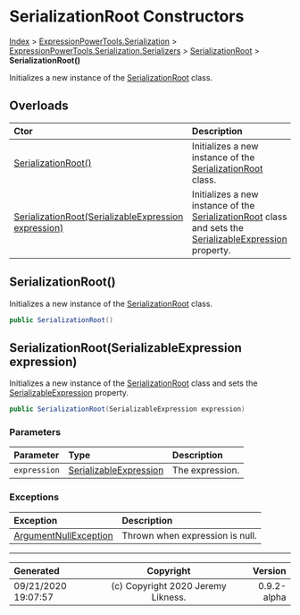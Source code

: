 ﻿# SerializationRoot Constructors

[Index](../index.md) > [ExpressionPowerTools.Serialization](ExpressionPowerTools.Serialization.a.md) > [ExpressionPowerTools.Serialization.Serializers](ExpressionPowerTools.Serialization.Serializers.n.md) > [SerializationRoot](ExpressionPowerTools.Serialization.Serializers.SerializationRoot.cs.md) > **SerializationRoot()**

Initializes a new instance of the [SerializationRoot](ExpressionPowerTools.Serialization.Serializers.SerializationRoot.cs.md) class.

## Overloads

| Ctor | Description |
| :-- | :-- |
| [SerializationRoot()](#serializationroot) | Initializes a new instance of the [SerializationRoot](ExpressionPowerTools.Serialization.Serializers.SerializationRoot.cs.md) class. |
| [SerializationRoot(SerializableExpression expression)](#serializationrootserializableexpression-expression) | Initializes a new instance of the [SerializationRoot](ExpressionPowerTools.Serialization.Serializers.SerializationRoot.cs.md) class and sets the [SerializableExpression](ExpressionPowerTools.Serialization.Serializers.SerializableExpression.cs.md) property. |

## SerializationRoot()

Initializes a new instance of the [SerializationRoot](ExpressionPowerTools.Serialization.Serializers.SerializationRoot.cs.md) class.

```csharp
public SerializationRoot()
```



## SerializationRoot(SerializableExpression expression)

Initializes a new instance of the [SerializationRoot](ExpressionPowerTools.Serialization.Serializers.SerializationRoot.cs.md) class and sets the [SerializableExpression](ExpressionPowerTools.Serialization.Serializers.SerializableExpression.cs.md) property.

```csharp
public SerializationRoot(SerializableExpression expression)
```

### Parameters

| Parameter | Type | Description |
| :-- | :-- | :-- |
| `expression` | [SerializableExpression](ExpressionPowerTools.Serialization.Serializers.SerializableExpression.cs.md) | The expression. |

### Exceptions

| Exception | Description |
| :-- | :-- |
| [ArgumentNullException](https://docs.microsoft.com/dotnet/api/system.argumentnullexception) | Thrown when expression is null. |


---

| Generated | Copyright | Version |
| :-- | :-: | --: |
| 09/21/2020 19:07:57 | (c) Copyright 2020 Jeremy Likness. | 0.9.2-alpha |
